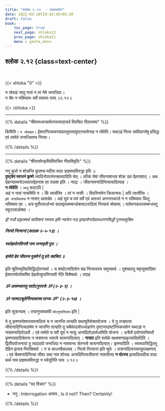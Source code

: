 ```yaml
---
title: "श्लोक २.१२  - साङ्ययोग"
date: 2022-03-10T19:42:45+05:30
draft: false
book:
    toc_page: true
    next_page: shloka13
    prev_page: shloka11
    menu : geeta_menu
---
```




## श्लोक २.१२ {class=text-center}

<br/>

{{< shloka  "0"  >}}

न त्वेवाहं जातु नासं न त्वं नेमे जनाधिपाः।  
न चैव न भविष्यामः सर्वे वयमतः परम् ॥२.१२॥

{{< /shloka >}}

---


{{% details "श्रीमत्मध्वाचार्यभगवत्पादाचर्य विरचित  गीताभाष्य" %}}

किमिति। `न त्वेवाहम्`। ईश्वरनित्यत्वस्याप्रस्तुतत्वाद्दृष्टान्तत्वेनाह न त्वेवेति। यथाऽहं नित्यः सर्ववेदान्तेषु प्रसिद्धः एवं त्वमेते जनाधिपाश्च नित्याः।

{{% /details %}}

---

{{% details "श्रीराघवेन्द्रतीर्थविरचित गीताविवृतिः" %}}

ननु कुतो न शोचन्ति कुतश्च मदीया वादाः प्राज्ञमतविरुद्धा इति ॥  
**दृष्ट्वेमं स्वजनं कृष्णे** त्यादिनोपपत्तेरुक्तत्वादिति चेत्‌ । 
तत्किं तेषां जीवनाशात्तव शोक उत देहनाशात्‌ । 
अथ देहान्यात्मनोऽभावात्तद्देहनाश एव तन्नाश इति । नाद्यः  । 
जीवानामनादिनित्यत्वादित्याह ।  
**न त्वेवेति** । `जातु` कदाऽपि |  
अहं न नासं नासमिति न । किं त्वासीरेव । त्वं न नासीः ।
विपरिणामेन क्रियान्वयः | अपि त्वासीरेव ।  
`इमे जनाधिपाश्च` न नासन्‌
आसन्नेव । अहं यूयं च वयं सर्वे एवं अतःपरं अनन्तरकाले न न भविष्यामः
किंतु भविष्याम एव । अत्र पूर्वोत्तरार्धाभ्यां 
कालद्वयसम्बन्धोक्त्याऽनादित्वं नित्यत्वं चोक्तम्‌ । 
वर्तमानकालसम्बन्धस्तु स्फुटत्वान्नोक्तः ।  

<em>
द्वौ नञौ प्रकृतमर्थ सातिशयं गमयत इति न्यायेन 
नञ् द्वयप्रयोगादेवावधारणसिद्धौ  पुनस्तवुक्तिः 
</em>    

##### नित्यो नित्यानां (काठक २-५-१३) ।   

##### स्वदेहयोगविगमौ नाम जन्ममृती पुरा । 
##### इष्येते हेव जीवस्य मुक्तेर्न तु हरेः क्वचित ॥

इति श्रुतिस्मृतिप्रसिद्धिद्योतनार्था । च शब्दोऽनादित्वेन सह 
नित्यत्वस्य समुच्यार्थः । तुशब्दस्तु स्मृत्युक्तदिशा ईश्वरस्येतरेषामिव देहतोप्युत्पत्तिनाशौ नेति विशेषार्थः ।   तदाह

##### ૐ असम्भवस्तु सतोऽनुपपत्तेः ૐ (२-३-९) ।
##### ૐ नात्माऽश्रुतेर्नित्यत्वाच्य ताभ्यः ૐ” (२-३-१७) ।

इति सूत्राभ्याम्‌ । तत्राणुभाष्यमपि  `सोऽनुत्पत्तिलय` इति |  

ये तु कृष्णस्येश्वरत्वमनादित्वं च न जानन्ति तान्प्रति 
यथाश्रुतैवोक्तयोजना । ये तु तज्ज्ञात्वा जीवानादिनित्यतामेव न जानन्ति 
तान्प्रति तु यथैवंपदयोरध्याहारेण दृष्टान्तदार्ष्टान्तिकभावेन यथाऽहं न 
नासमनादितोऽवर्ते । एवं त्वमेते च सर्वे
यूयं न नासुः अनादितोऽवर्तध्वमिति योजना । अत्रैतौ प्रयोगावभिमतौ
कृष्णत्वदादिचेतना न नाशवन्तः भावत्वे सत्यनादित्वात्‌ । **नासत** इति 
श्लोके वक्ष्यमाणप्रकृत्यादिवदिति । द्वितीययोजनायां तु त्वदादयो 
जनाधिपा न नाशवन्तः चेतनत्वे सत्यनादित्वात्‌। कृष्णवदिति । 
स्वरूपासिद्धिस्तु देहिन इत्यत्र निरसिष्यते । न च साधनवैकल्यम्‌ । 
नित्यो नित्यानां इति श्रुतेः । तत्रानादित्वस्याप्युपलक्षणात्‌ । एवं 
चैवमनादिनित्या जीवाः कथं नाम शोच्याः  अनादिनित्यजीवानां नाशभीत्या 
**न योत्स्य** इत्यादित्वदीया वादाः कर्थ॑ नाम प्राज्ञमतविरुद्धा न भवेयूरिति भावः ॥ १२॥

{{% /details %}}


---

{{% details "पद विचार" %}}

- ननु : Interrogation अव्यय , Is it not? Then? Certainly!


{{% /details %}}
